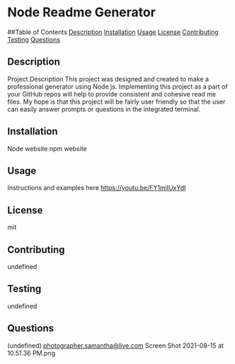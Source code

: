 # Node Readme Generator
##Table of Contents 
[Description](#description)
[Installation](#installation)
[Usage](#usage)
[License](#license)
[Contributing](#contributing)
[Testing](#testing)
[Questions](#questions)
## Description 
Project Description This project was designed and created to make a professional generator using Node js. Implementing this project as a part of your GitHub repos will help to provide consistent and cohesive read me files. My hope is that this project will be fairly user friendly so that the user can easily answer prompts or questions in the integrated terminal.  
## Installation 
Node website npm website
## Usage
Instructions and examples here https://youtu.be/FY1miIUxYdI 
## License
mit
## Contributing
undefined
## Testing
undefined
## Questions 
(undefined)
photographer.samantha@live.com
Screen Shot 2021-08-15 at 10.51.36 PM.png

